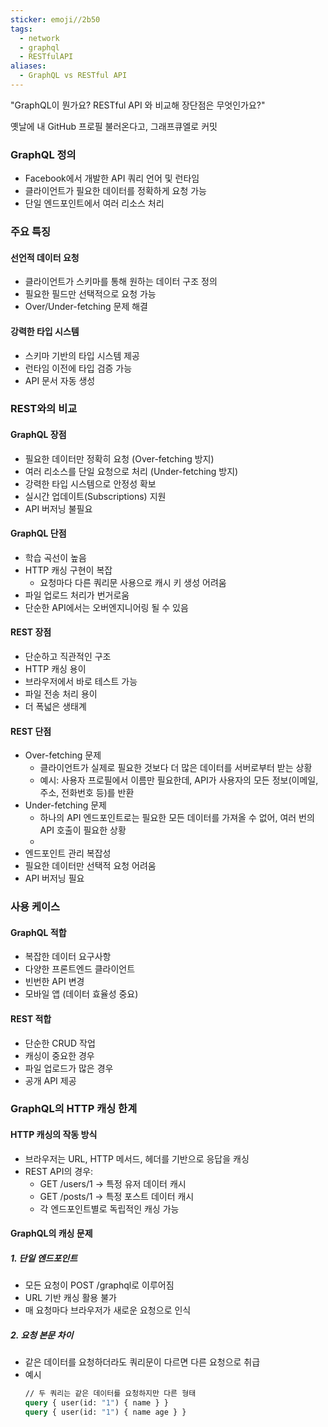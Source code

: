 ```yaml
---
sticker: emoji//2b50
tags:
  - network
  - graphql
  - RESTfulAPI
aliases:
  - GraphQL vs RESTful API
---
```

"GraphQL이 뭔가요? RESTful API 와 비교해 장단점은 무엇인가요?"

옛날에 내 GitHub 프로필 불러온다고, 그래프큐엘로 커밋

### GraphQL 정의
- Facebook에서 개발한 API 쿼리 언어 및 런타임
- 클라이언트가 필요한 데이터를 정확하게 요청 가능
- 단일 엔드포인트에서 여러 리소스 처리

### 주요 특징 
#### 선언적 데이터 요청
- 클라이언트가 스키마를 통해 원하는 데이터 구조 정의
- 필요한 필드만 선택적으로 요청 가능
- Over/Under-fetching 문제 해결

#### 강력한 타입 시스템
- 스키마 기반의 타입 시스템 제공
- 런타임 이전에 타입 검증 가능
- API 문서 자동 생성

### REST와의 비교

#### GraphQL 장점
- 필요한 데이터만 정확히 요청 (Over-fetching 방지)
- 여러 리소스를 단일 요청으로 처리 (Under-fetching 방지)
- 강력한 타입 시스템으로 안정성 확보
- 실시간 업데이트(Subscriptions) 지원
- API 버저닝 불필요

#### GraphQL 단점
- 학습 곡선이 높음
- HTTP 캐싱 구현이 복잡
	- 요청마다 다른 쿼리문 사용으로 캐시 키 생성 어려움
- 파일 업로드 처리가 번거로움
- 단순한 API에서는 오버엔지니어링 될 수 있음

#### REST 장점
- 단순하고 직관적인 구조
- HTTP 캐싱 용이
- 브라우저에서 바로 테스트 가능
- 파일 전송 처리 용이
- 더 폭넓은 생태계

#### REST 단점
- Over-fetching 문제
	- 클라이언트가 실제로 필요한 것보다 더 많은 데이터를 서버로부터 받는 상황
	- 예시: 사용자 프로필에서 이름만 필요한데, API가 사용자의 모든 정보(이메일, 주소, 전화번호 등)를 반환
- Under-fetching 문제
	- 하나의 API 엔드포인트로는 필요한 모든 데이터를 가져올 수 없어, 여러 번의 API 호출이 필요한 상황
	- 
- 엔드포인트 관리 복잡성
- 필요한 데이터만 선택적 요청 어려움
- API 버저닝 필요

### 사용 케이스
#### GraphQL 적합
- 복잡한 데이터 요구사항
- 다양한 프론트엔드 클라이언트
- 빈번한 API 변경
- 모바일 앱 (데이터 효율성 중요)

#### REST 적합
- 단순한 CRUD 작업
- 캐싱이 중요한 경우
- 파일 업로드가 많은 경우
- 공개 API 제공


### GraphQL의 HTTP 캐싱 한계

#### HTTP 캐싱의 작동 방식
- 브라우저는 URL, HTTP 메서드, 헤더를 기반으로 응답을 캐싱
- REST API의 경우:
  - GET /users/1 -> 특정 유저 데이터 캐시
  - GET /posts/1 -> 특정 포스트 데이터 캐시
  - 각 엔드포인트별로 독립적인 캐싱 가능

#### GraphQL의 캐싱 문제
##### 1. 단일 엔드포인트
- 모든 요청이 POST /graphql로 이루어짐
- URL 기반 캐싱 활용 불가
- 매 요청마다 브라우저가 새로운 요청으로 인식

##### 2. 요청 본문 차이
- 같은 데이터를 요청하더라도 쿼리문이 다르면 다른 요청으로 취급
- 예시
  ```graphql
  // 두 쿼리는 같은 데이터를 요청하지만 다른 형태
  query { user(id: "1") { name } }
  query { user(id: "1") { name age } }